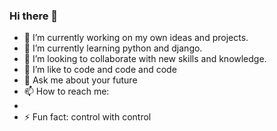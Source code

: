 ### Hi there 👋

- 🔭 I’m currently working on my own ideas and projects.
- 🌱 I’m currently learning python and django.
- 👯 I’m looking to collaborate with new skills and knowledge.
- 🤔 I’m like to code and code and code
- 💬 Ask me about your future
- 📫 How to reach me: 
-
- ⚡ Fun fact: control with control

